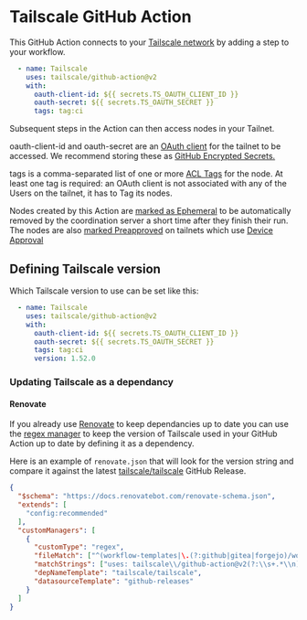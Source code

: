 # Tailscale GitHub Action

This GitHub Action connects to your [Tailscale network](https://tailscale.com)
by adding a step to your workflow.

```yaml
  - name: Tailscale
    uses: tailscale/github-action@v2
    with:
      oauth-client-id: ${{ secrets.TS_OAUTH_CLIENT_ID }}
      oauth-secret: ${{ secrets.TS_OAUTH_SECRET }}
      tags: tag:ci
```

Subsequent steps in the Action can then access nodes in your Tailnet.

oauth-client-id and oauth-secret are an [OAuth client](https://tailscale.com/s/oauth-clients/)
for the tailnet to be accessed. We recommend storing these as
[GitHub Encrypted Secrets.](https://docs.github.com/en/actions/security-guides/encrypted-secrets)

tags is a comma-separated list of one or more [ACL Tags](https://tailscale.com/kb/1068/acl-tags/)
for the node. At least one tag is required: an OAuth client is not associated
with any of the Users on the tailnet, it has to Tag its nodes.

Nodes created by this Action are [marked as Ephemeral](https://tailscale.com/s/ephemeral-nodes) to
be automatically removed by the coordination server a short time after they
finish their run. The nodes are also [marked Preapproved](https://tailscale.com/kb/1085/auth-keys/)
on tailnets which use [Device Approval](https://tailscale.com/kb/1099/device-approval/)

## Defining Tailscale version

Which Tailscale version to use can be set like this:

```yaml
  - name: Tailscale
    uses: tailscale/github-action@v2
    with:
      oauth-client-id: ${{ secrets.TS_OAUTH_CLIENT_ID }}
      oauth-secret: ${{ secrets.TS_OAUTH_SECRET }}
      tags: tag:ci
      version: 1.52.0
```

### Updating Tailscale as a dependancy

#### Renovate

If you already use [Renovate](https://docs.renovatebot.com/) to keep dependancies up to date you can use the [regex manager](https://docs.renovatebot.com/modules/manager/regex/) to keep the version of Tailscale used in your GitHub Action up to date by defining it as a dependency.

Here is an example of `renovate.json` that will look for the version string and compare it against the latest [tailscale/tailscale](https://github.com/tailscale/tailscale) GitHub Release.

```json
{
  "$schema": "https://docs.renovatebot.com/renovate-schema.json",
  "extends": [
    "config:recommended"
  ],
  "customManagers": [
    {
      "customType": "regex",
      "fileMatch": ["^(workflow-templates|\.(?:github|gitea|forgejo)/workflows)/[^/]+\.ya?ml$"],
      "matchStrings": ["uses: tailscale\\/github-action@v2(?:\\s+.*\\n)*?.*version: (?<currentValue>.*?)\\n"],
      "depNameTemplate": "tailscale/tailscale",
      "datasourceTemplate": "github-releases"
    }
  ]
}
```